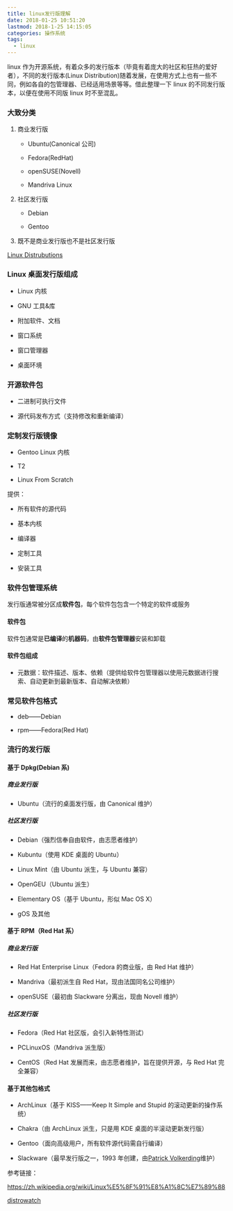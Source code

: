 ```yaml
---
title: linux发行版理解
date: 2018-01-25 10:51:20
lastmod: 2018-1-25 14:15:05
categories: 操作系统
tags:
  - linux
---
```


linux 作为开源系统，有着众多的发行版本（毕竟有着庞大的社区和狂热的爱好者），不同的发行版本(Linux Distribution)随着发展，在使用方式上也有一些不同，例如各自的包管理器、已经适用场景等等。借此整理一下 linux 的不同发行版本，以便在使用不同版 linux 时不至混乱。

<!--more-->

### 大致分类

1. 商业发行版

   - Ubuntu(Canonical 公司)

   - Fedora(RedHat)

   - openSUSE(Novell)

   - Mandriva Linux

2. 社区发行版

   - Debian

   - Gentoo

3. 既不是商业发行版也不是社区发行版

<a href="https://upload.wikimedia.org/wikipedia/commons/1/1b/Linux_Distribution_Timeline.svg">Linux Distrubutions</a>

### Linux 桌面发行版组成

- Linux 内核

- GNU 工具&库

- 附加软件、文档

- 窗口系统

- 窗口管理器

- 桌面环境

### 开源软件包

- 二进制可执行文件

- 源代码发布方式（支持修改和重新编译）

### 定制发行版镜像

- Gentoo Linux 内核

- T2

- Linux From Scratch

提供：

- 所有软件的源代码

- 基本内核

- 编译器

- 定制工具

- 安装工具

### 软件包管理系统

发行版通常被分区成**软件包**，每个软件包包含一个特定的软件或服务

#### 软件包

软件包通常是**已编译**的**机器码**，由**软件包管理器**安装和卸载

#### 软件包组成

- 元数据：软件描述、版本、依赖（提供给软件包管理器以使用元数据进行搜索、自动更新到最新版本、自动解决依赖）

### 常见软件包格式

- deb——Debian

- rpm——Fedora(Red Hat)

### 流行的发行版

#### 基于 Dpkg(Debian 系)

##### 商业发行版

- Ubuntu（流行的桌面发行版，由 Canonical 维护）

##### 社区发行版

- Debian（强烈信奉自由软件，由志愿者维护）

- Kubuntu（使用 KDE 桌面的 Ubuntu）

- Linux Mint（由 Ubuntu 派生，与 Ubuntu 兼容）

- OpenGEU（Ubuntu 派生）

- Elementary OS（基于 Ubuntu，形似 Mac OS X）

- gOS 及其他

#### 基于 RPM（Red Hat 系）

##### 商业发行版

- Red Hat Enterprise Linux（Fedora 的商业版，由 Red Hat 维护）

- Mandriva（最初派生自 Red Hat，现由法国同名公司维护）

- openSUSE（最初由 Slackware 分离出，现由 Novell 维护）

##### 社区发行版

- Fedora（Red Hat 社区版，会引入新特性测试）

- PCLinuxOS（Mandriva 派生版）

- CentOS（Red Hat 发展而来，由志愿者维护，旨在提供开源，与 Red Hat 完全兼容）

#### 基于其他包格式

- ArchLinux（基于 KISS——Keep It Simple and Stupid 的滚动更新的操作系统）

- Chakra（由 ArchLinux 派生，只是用 KDE 桌面的半滚动更新发行版）

- Gentoo（面向高级用户，所有软件源代码需自行编译）

- Slackware（最早发行版之一，1993 年创建，由<a href="https://en.wikipedia.org/wiki/Patrick_Volkerding">Patrick Volkerding</a>维护）

参考链接：

<a href="https://zh.wikipedia.org/wiki/Linux%E5%8F%91%E8%A1%8C%E7%89%88">https://zh.wikipedia.org/wiki/Linux%E5%8F%91%E8%A1%8C%E7%89%88</a>

<a href="https://www.distrowatch.com/">distrowatch</a>
